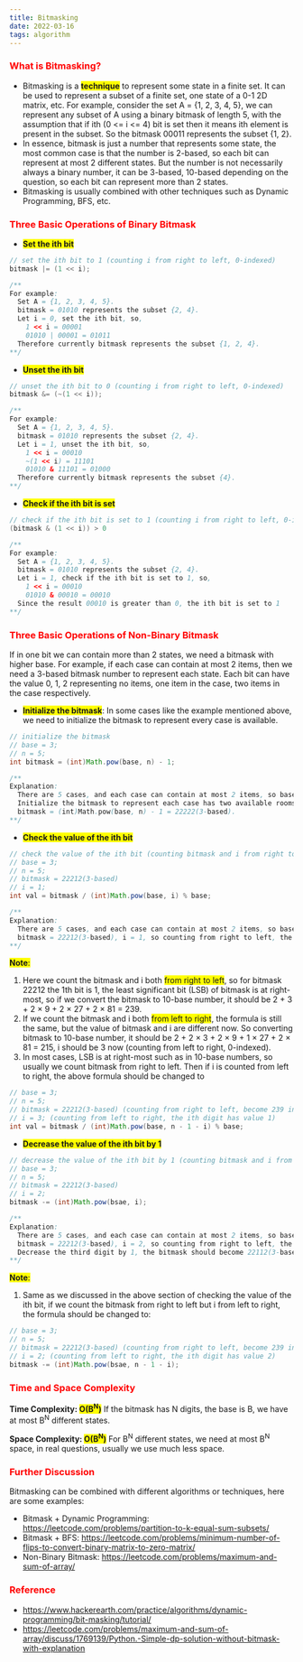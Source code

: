```yaml
---
title: Bitmasking
date: 2022-03-16
tags: algorithm
---
```


### <span style="color:red">What is Bitmasking?</span>

- Bitmasking is a <span style="background-color:yellow">**technique**</span> to represent some state in a finite set. It can be used to represent a subset of a finite set, one state of a 0-1 2D matrix, etc. For example, consider the set A = {1, 2, 3, 4, 5}, we can represent any subset of A using a binary bitmask of length 5, with the assumption that if ith (0 <= i <= 4) bit is set then it means ith element is present in the subset. So the bitmask 00011 represents the subset {1, 2}.
- In essence, bitmask is just a number that represents some state, the most common case is that the number is 2-based, so each bit can represent at most 2 different states. But the number is not necessarily always a binary number, it can be 3-based, 10-based depending on the question, so each bit can represent more than 2 states.
- Bitmasking is usually combined with other techniques such as Dynamic Programming, BFS, etc.

### <span style="color:red">Three Basic Operations of Binary Bitmask</span>

- <span style="background-color:yellow">**Set the ith bit**</span>

```java
// set the ith bit to 1 (counting i from right to left, 0-indexed)
bitmask |= (1 << i);

/**
For example:
  Set A = {1, 2, 3, 4, 5}.
  bitmask = 01010 represents the subset {2, 4}.
  Let i = 0, set the ith bit, so,
    1 << i = 00001
    01010 | 00001 = 01011
  Therefore currently bitmask represents the subset {1, 2, 4}.
**/
```

- <span style="background-color:yellow">**Unset the ith bit**</span>

```java
// unset the ith bit to 0 (counting i from right to left, 0-indexed)
bitmask &= (~(1 << i));

/**
For example:
  Set A = {1, 2, 3, 4, 5}.
  bitmask = 01010 represents the subset {2, 4}.
  Let i = 1, unset the ith bit, so,
    1 << i = 00010
    ~(1 << i) = 11101
    01010 & 11101 = 01000
  Therefore currently bitmask represents the subset {4}.
**/
```

- <span style="background-color:yellow">**Check if the ith bit is set**</span>

```java
// check if the ith bit is set to 1 (counting i from right to left, 0-indexed)
(bitmask & (1 << i)) > 0

/**
For example:
  Set A = {1, 2, 3, 4, 5}.
  bitmask = 01010 represents the subset {2, 4}.
  Let i = 1, check if the ith bit is set to 1, so,
    1 << i = 00010
    01010 & 00010 = 00010
  Since the result 00010 is greater than 0, the ith bit is set to 1
**/
```

### <span style="color:red">Three Basic Operations of Non-Binary Bitmask</span>

If in one bit we can contain more than 2 states, we need a bitmask with higher base. For example, if each case can contain at most 2 items, then we need a 3-based bitmask number to represent each state. Each bit can have the value 0, 1, 2 representing no items, one item in the case, two items in the case respectively.

- <span style="background-color:yellow">**Initialize the bitmask**</span>: In some cases like the example mentioned above, we need to initialize the bitmask to represent every case is available.

```java
// initialize the bitmask
// base = 3;
// n = 5;
int bitmask = (int)Math.pow(base, n) - 1;

/**
Explanation:
  There are 5 cases, and each case can contain at most 2 items, so base = 3, n = 5.
  Initialize the bitmask to represent each case has two available rooms to hold items now.
  bitmask = (int)Math.pow(base, n) - 1 = 22222(3-based).
**/
```

- <span style="background-color:yellow">**Check the value of the ith bit**</span>

```java
// check the value of the ith bit (counting bitmask and i from right to left, 0-indexed)
// base = 3;
// n = 5;
// bitmask = 22212(3-based)
// i = 1;
int val = bitmask / (int)Math.pow(base, i) % base;

/**
Explanation:
  There are 5 cases, and each case can contain at most 2 items, so base = 3, n = 5.
  bitmask = 22212(3-based), i = 1, so counting from right to left, the ith digit (the 2nd digit) is 1.
**/
```

<span style="background-color:yellow">**Note**:</span>

1. Here we count the bitmask and i both <span style="background-color:yellow">from right to left</span>, so for bitmask 22212 the 1th bit is 1, the least significant bit (LSB) of bitmask is at right-most, so if we convert the bitmask to 10-base number, it should be 2 + 3 + 2 × 9 + 2 × 27 + 2 × 81 = 239.
2. If we count the bitmask and i both <span style="background-color:yellow">from left to right</span>, the formula is still the same, but the value of bitmask and i are different now. So converting bitmask to 10-base number, it should be 2 + 2 × 3 + 2 × 9 + 1 × 27 + 2 × 81 = 215, i should be 3 now (counting from left to right, 0-indexed).
3. In most cases, LSB is at right-most such as in 10-base numbers, so usually we count bitmask from right to left. Then if i is counted from left to right, the above formula should be changed to

```java
// base = 3;
// n = 5;
// bitmask = 22212(3-based) (counting from right to left, become 239 in 10-base)
// i = 3; (counting from left to right, the ith digit has value 1)
int val = bitmask / (int)Math.pow(base, n - 1 - i) % base;
```

- <span style="background-color:yellow">**Decrease the value of the ith bit by 1**</span>

```java
// decrease the value of the ith bit by 1 (counting bitmask and i from right to left, 0-indexed)
// base = 3;
// n = 5;
// bitmask = 22212(3-based)
// i = 2;
bitmask -= (int)Math.pow(bsae, i);

/**
Explanation:
  There are 5 cases, and each case can contain at most 2 items, so base = 3, n = 5.
  bitmask = 22212(3-based), i = 2, so counting from right to left, the ith digit (the 3rd digit) is 2.
  Decrease the third digit by 1, the bitmask should become 22112(3-based) now.
**/
```

<span style="background-color:yellow">**Note**:</span>

1. Same as we discussed in the above section of checking the value of the ith bit, if we count the bitmask from right to left but i from left to right, the formula should be changed to:

```java
// base = 3;
// n = 5;
// bitmask = 22212(3-based) (counting from right to left, become 239 in 10-base)
// i = 2; (counting from left to right, the ith digit has value 2)
bitmask -= (int)Math.pow(bsae, n - 1 - i);
```

### <span style="color:red">Time and Space Complexity</span>

**Time Complexity: <span style="background-color:yellow">O(B<sup>N</sup>)</span>**
If the bitmask has N digits, the base is B, we have at most B<sup>N</sup> different states.

**Space Complexity: <span style="background-color:yellow">O(B<sup>N</sup>)</span>**
For B<sup>N</sup> different states, we need at most B<sup>N</sup> space, in real questions, usually we use much less space.

### <span style="color:red">Further Discussion</span>

Bitmasking can be combined with different algorithms or techniques, here are some examples:

- Bitmask + Dynamic Programming: https://leetcode.com/problems/partition-to-k-equal-sum-subsets/
- Bitmask + BFS: https://leetcode.com/problems/minimum-number-of-flips-to-convert-binary-matrix-to-zero-matrix/
- Non-Binary Bitmask: https://leetcode.com/problems/maximum-and-sum-of-array/

### <span style="color:red">Reference</span>

- https://www.hackerearth.com/practice/algorithms/dynamic-programming/bit-masking/tutorial/
- https://leetcode.com/problems/maximum-and-sum-of-array/discuss/1769139/Python.-Simple-dp-solution-without-bitmask-with-explanation
